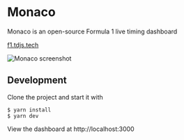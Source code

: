 # Monaco

Monaco is an open-source Formula 1 live timing dashboard

[f1.tdjs.tech](https://f1.tdjs.tech)

![Monaco screenshot](https://tdjs.tech/images/content/monaco.png)

## Development

Clone the project and start it with

```
$ yarn install
$ yarn dev
```

View the dashboard at http://localhost:3000
